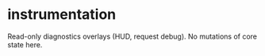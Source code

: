 # instrumentation
Read-only diagnostics overlays (HUD, request debug). No mutations of core state here.
